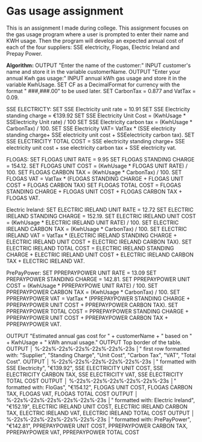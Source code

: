 # Gas usage assignment
This is an assignment I made during college. This assignment focuses on the gas usage program where a user is prompted to enter their name and KWH usage. Then the program will develop an expected annual cost of each of the four suppliers: SSE electricity, Flogas, Electric Ireland and Prepay Power. 


**Algorithm:**
OUTPUT "Enter the name of the customer:"
INPUT customer's name and store it in the variable customerName.
OUTPUT "Enter your annual Kwh gas usage:"
INPUT annual kWh gas usage and store it in the variable KwhUsage.
SET CF as a DecimalFormat for currency with the format " ###,###.00" to be used later. 
SET CarbonTax = 0.877 and VatTax = 0.09.

SSE ELECTRICTY:
SET SSE Electricity unit rate = 10.91
SET SSE Electricity standing charge = €139.92
SET SSE Electricity Unit Cost = (KwhUsage * SSElectricity Unit rate) / 100
SET SSE Electricity carbon tax = (KwhUsage * CarbonTax) / 100.
SET SSE Electricity VAT= VatTax * (SSE electricity standing charge+ SSE electricity unit cost + SSEelectricity carbon tax).
SET SSE ELECTRICITY TOTAL COST = SSE electricity standing charge+ SSE electricity unit cost + sse
electricity carbon tax + SSE electricity vat.

FLOGAS:
SET FLOGAS UNIT RATE = 9.95
SET FLOGAS STANDING CHARGE = 154.12.
SET FLOGAS UNIT COST = (KwhUsage * FLOGAS UNIT RATE) / 100.
SET FLOGAS CARBON TAX = (KwhUsage * CarbonTax) / 100.
SET FLOGAS VAT = VatTax * (FLOGAS STANDING CHARGE + FLOGAS UNIT COST + FLOGAS CARBON TAX)
SET FLOGAS TOTAL COST = FLOGAS STANDING CHARGE + FLOGAS UNIT COST + FLOGAS CARBON TAX + FLOGAS VAT.

Electric Ireland:
SET ELECTRIC IRELAND UNIT RATE = 12.72
SET ELECTRIC IRELAND STANDING CHARGE = 152.19.
SET ELECTRIC IRELAND UNIT COST = (KwhUsage * ELECTRIC IRELAND UNIT RATE) / 100.
SET ELECTRIC IRELAND CARBON TAX = (KwhUsage * CarbonTax) / 100.
SET ELECTRIC IRELAND VAT = VatTax * (ELECTRIC IRELAND STANDING CHARGE + ELECTRIC IRELAND UNIT COST + ELECTRIC IRELAND CARBON TAX).
SET ELECTRIC IRELAND TOTAL COST = ELECTRIC IRELAND STANDING CHARGE + ELECTRIC IRELAND UNIT COST + ELECTRIC IRELAND CARBON TAX + ELECTRIC IRELAND VAT.

PrePayPower:
SET PPREPAYPOWER UNIT RATE = 13.09
SET PREPAYPOWER STANDING CHARGE = 142.81.
SET PPREPAYPOWER UNIT COST = (KwhUsage * PPREPAYPOWE UNIT RATE) / 100.
SET PPREPAYPOWER CARBON TAX = (KwhUsage * CarbonTax) / 100.
SET PPREPAYPOWER VAT = VatTax * (PPREPAYPOWER STANDING CHARGE + PPREPAYPOWER UNIT COST + PPREPAYPOWER CARBON TAX).
SET PPREPAYPOWER TOTAL COST = PPREPAYPOWER STANDING CHARGE + PPREPAYPOWER UNIT COST + PPREPAYPOWER CARBON TAX + PPREPAYPOWER VAT.

OUTPUT "Estimated annual gas cost for " + customerName + " based on " + KwhUsage + " kWh annual usage."
OUTPUT Top border of the table.
OUTPUT │ %-22s%-22s%-22s%-22s%-22s%-23s │" first row formatted with: "Supplier", "Standing Charge", "Unit Cost", "Carbon Tax", "VAT", "Total Cost".
OUTPUT │ %-22s%-22s%-22s%-22s%-22s%-23s │" formatted with SSE Electricity", "€139.92", SSE ELECTRICITY UNIT COST, SSE ELECTRICITY CARBON TAX, SSE ELECTRICITY VAT, SSE ELECTRICITY TOTAL COST
OUTPUT │ %-22s%-22s%-22s%-22s%-22s%-23s │" formatted with: FloGas", "€154.12", FLOGAS UNIT COST, FLOGAS CARBON TAX, FLOGAS VAT, FLOGAS TOTAL COST
OUTPUT │ %-22s%-22s%-22s%-22s%-22s%-23s │" formatted with: Electric Ireland", "€152.19", ELECTRIC IRELAND UNIT COST, ELECTRIC IRELAND CARBON TAX, ELECTRIC IRELAND VAT, ELECTRIC IRELAND TOTAL COST
OUTPUT │ %-22s%-22s%-22s%-22s%-22s%-23s │" formatted with: PrePayPower", "€142.81", PPREPAYPOWER UNIT COST, PPREPAYPOWER CARBON TAX, PPREPAYPOWER VAT, PPREPAYPOWER TOTAL COST 
